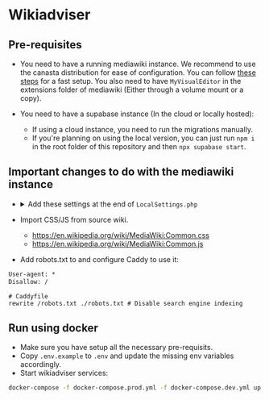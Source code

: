 # Wikiadviser

## Pre-requisites

- You need to have a running mediawiki instance. We recommend to use the canasta distribution for ease of configuration. You can follow [these steps](https://canasta.wiki/setup/#create-new-wiki) for a fast setup. You also need to have `MyVisualEditor` in the extensions folder of mediawiki (Either through a volume mount or a copy).

- You need to have a supabase instance (In the cloud or locally hosted):
  - If using a cloud instance, you need to run the migrations manually.
  * If you're planning on using the local version, you can just run `npm i` in the root folder of this repository and then `npx supabase start`.

## Important changes to do with the mediawiki instance

- <details>
    <summary>Add these settings at the end of <code>LocalSettings.php</code></summary>

  ```php
    $wgDefaultSkin = "vector-2022";

    wfLoadExtension( 'MyVisualEditor' );

    $wgDefaultRobotPolicy = 'noindex,nofollow'; // To avoid indexing the wiki by search engines.

    // Templates & Modules:
    // https://www.mediawiki.org/wiki/Manual:Importing_Wikipedia_infoboxes_tutorial
    // https://www.mediawiki.org/wiki/Help:Templates

    wfLoadExtension( 'ParserFunctions' );
    $wgPFEnableStringFunctions = true;

    wfLoadExtension( 'Scribunto' );
    $wgScribuntoDefaultEngine = 'luastandalone';

    wfLoadExtension( 'TemplateStyles' );
    wfLoadExtension( 'InputBox' );
    wfLoadExtension( 'TemplateData' );

    $wgUseInstantCommons = true;

    wfLoadExtension( 'Cite' );
    wfLoadExtension( 'PageForms' );
  ```

  </details>

- Import CSS/JS from source wiki.
  - https://en.wikipedia.org/wiki/MediaWiki:Common.css
  - https://en.wikipedia.org/wiki/MediaWiki:Common.js
- Add robots.txt to and configure Caddy to use it:

```txt
User-agent: *
Disallow: /
```

```caddy
# Caddyfile
rewrite /robots.txt ./robots.txt # Disable search engine indexing
```

## Run using docker

- Make sure you have setup all the necessary pre-requisits.
- Copy `.env.example` to `.env` and update the missing env variables accordingly.
- Start wikiadviser services:

```sh
docker-compose -f docker-compose.prod.yml -f docker-compose.dev.yml up --build --force-recreate -d
```
